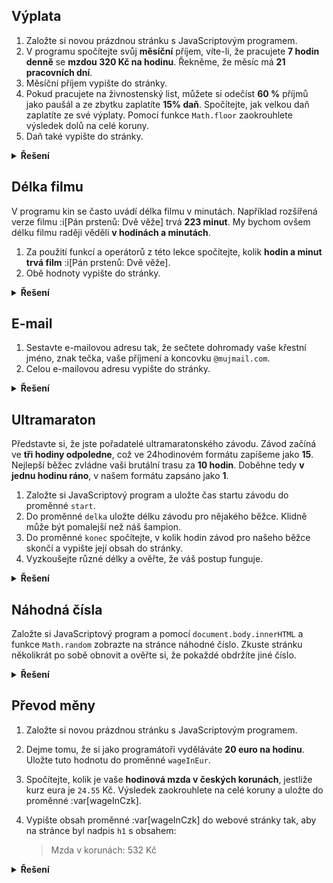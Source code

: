 ## Výplata

1. Založte si novou prázdnou stránku s JavaScriptovým programem.
1. V programu spočítejte svůj **měsíční** příjem, víte-li, že pracujete **7 hodin denně** se **mzdou 320 Kč na hodinu**. Řekněme, že měsíc má **21 pracovních dní**.
1. Měsíční příjem vypište do stránky.
1. Pokud pracujete na živnostenský list, můžete si odečíst **60 %** příjmů jako paušál a ze zbytku zaplatíte **15% daň**. Spočítejte, jak velkou daň zaplatíte ze své výplaty. Pomocí funkce `Math.floor` zaokrouhlete výsledek dolů na celé koruny.
1. Daň také vypište do stránky.

<details>
<summary><b>Řešení</b></summary>


#### Měsíční příjem

```js
document.body.innerHTML += 21 * 7 * 320;
```

#### Daň

```js
document.body.innerHTML += '<br>';
document.body.innerHTML += Math.floor(21 * 7 * 265 * (1 - 0.6) * 0.15);
```


</details>

## Délka filmu

V programu kin se často uvádí délka filmu v minutách. Například rozšířená verze filmu :i[Pán prstenů: Dvě věže] trvá **223 minut**. My bychom ovšem délku filmu raději věděli **v hodinách a minutách**.

1. Za použití funkcí a operátorů z této lekce spočítejte, kolik **hodin a minut trvá film** :i[Pán prstenů: Dvě věže].
1. Obě hodnoty vypište do stránky.


<details>
<summary><b>Řešení</b></summary>


#### Počet celých hodin

```js
document.body.innerHTML += Math.floor(223 / 60);
```

#### A počet zbývajících minut

```js
document.body.innerHTML += '<br>';
document.body.innerHTML += 223 % 60;
```


</details>

## E-mail

1. Sestavte e-mailovou adresu tak, že sečtete dohromady vaše křestní jméno, znak tečka, vaše příjmení a koncovku `@mujmail.com`.
1. Celou e-mailovou adresu vypište do stránky.



<details>
<summary><b>Řešení</b></summary>


```js
'Franta' + '.' + 'Dobrota' + '@mujmail.com';
```


</details>

## Ultramaraton

Představte si, že jste pořadatelé ultramaratonského závodu. Závod začíná ve **tři hodiny odpoledne**, což ve 24hodinovém formátu zapíšeme jako **15**. Nejlepší běžec zvládne vaši brutální trasu za **10 hodin**. Doběhne tedy **v jednu hodinu ráno**, v našem formátu zapsáno jako **1**.

1. Založte si JavaScriptový program a uložte čas startu závodu do proměnné `start`.
1. Do proměnné `delka` uložte délku závodu pro nějakého běžce. Klidně může být pomalejší než náš šampion.
1. Do proměnné `konec` spočítejte, v kolik hodin závod pro našeho běžce skončí a vypište její obsah do stránky.
1. Vyzkoušejte různé délky a ověřte, že váš postup funguje.




<details>
<summary><b>Řešení</b></summary>


```js
const start = 15;
const delka = 10;
const konec = (start + delka) % 24;
document.body.innerHTML = 'Čas konce v hodinách: ' + konec;
```


</details>

## Náhodná čísla

Založte si JavaScriptový program a pomocí `document.body.innerHTML` a funkce `Math.random` zobrazte na stránce náhodné číslo. Zkuste stránku několikrát po sobě obnovit a ověřte si, že pokaždé obdržíte jiné číslo.



<details>
<summary><b>Řešení</b></summary>


```js
document.body.innerHTML = Math.random();
```


</details>

## Převod měny

1. Založte si novou prázdnou stránku s JavaScriptovým programem.
1. Dejme tomu, že si jako programátoři vyděláváte **20 euro na hodinu**. Uložte tuto hodnotu do proměnné `wageInEur`.
1. Spočítejte, kolik je vaše **hodinová mzda v českých korunách**, jestliže kurz eura je `24.55` Kč. Výsledek zaokrouhlete na celé koruny a uložte do proměnné :var[wageInCzk].
1. Vypište obsah proměnné :var[wageInCzk] do webové stránky tak, aby na stránce byl nadpis `h1` s obsahem:

   > Mzda v korunách: 532 Kč



<details>
<summary><b>Řešení</b></summary>


```js
const wageInEur = 20;
const rate = 24.55;
const wageInCzk = Math.round(wageInEur * rate);
document.body.innerHTML = '<h1>Mzda v korunách: ' + wageInCzk + ' Kč</h1>';
```



</details>